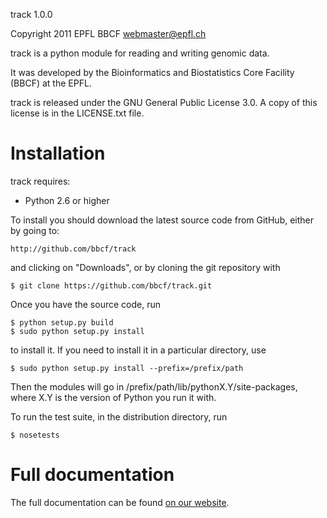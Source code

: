 track 1.0.0

Copyright 2011 EPFL BBCF <webmaster@epfl.ch>

track is a python module for reading and writing genomic
data.

It was developed by the Bioinformatics and Biostatistics Core
Facility (BBCF) at the EPFL.

track is released under the GNU General Public License 3.0. A copy
of this license is in the LICENSE.txt file.

Installation
============

track requires:
* Python 2.6 or higher

To install you should download the latest source code from GitHub,
either by going to:

    http://github.com/bbcf/track

and clicking on "Downloads", or by cloning the git repository with

    $ git clone https://github.com/bbcf/track.git

Once you have the source code, run

    $ python setup.py build
    $ sudo python setup.py install

to install it. If you need to install it in a particular directory,
use

    $ sudo python setup.py install --prefix=/prefix/path

Then the modules will go in /prefix/path/lib/pythonX.Y/site-packages,
where X.Y is the version of Python you run it with.

To run the test suite, in the distribution directory, run

    $ nosetests

Full documentation
==================

The full documentation can be found [on our website](http://bbcf.epfl.ch/track).
